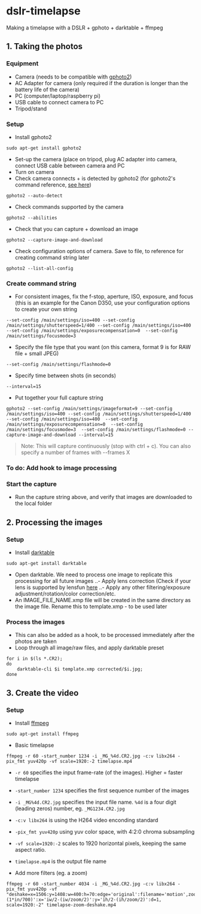 # dslr-timelapse
Making a timelapse with a DSLR + gphoto + darktable + ffmpeg

## 1. Taking the photos
### Equipment
- Camera (needs to be compatible with [gphoto2](http://gphoto.org/proj/libgphoto2/support.php))
- AC Adapter for camera (only required if the duration is longer than the battery life of the camera)
- PC (computer/laptop/raspberry pi)
- USB cable to connect camera to PC
- Tripod/stand

### Setup
- Install gphoto2

```
sudo apt-get install gphoto2
```
- Set-up the camera (place on tripod, plug AC adapter into camera, connect USB cable between camera and PC
- Turn on camera
- Check camera connects + is detected by gphoto2 (for gphoto2's command reference, [see here](http://gphoto.org/doc/manual/ref-gphoto2-cli.html))
```
gphoto2 --auto-detect
```
- Check commands supported by the camera
```
gphoto2 --abilities
```
- Check that you can capture + download an image
```
gphoto2 --capture-image-and-download
```
- Check configuration options of camera. Save to file, to reference for creating command string later
```
gphoto2 --list-all-config
```
### Create command string
- For consistent images, fix the f-stop, aperture, ISO, exposure, and focus (this is an example for the Canon D350, use your configuration options to create your own string
```
--set-config /main/settings/iso=400 --set-config /main/settings/shutterspeed=1/400 --set-config /main/settings/iso=400  --set-config /main/settings/exposurecompensation=0  --set-config /main/settings/focusmode=3
```
- Specify the file type that you want (on this camera, format 9 is for RAW file + small JPEG)
```
--set-config /main/settings/flashmode=0
```
- Specify time between shots (in seconds)
```
--interval=15
```
- Put together your full capture string
```
gphoto2 --set-config /main/settings/imageformat=9 --set-config /main/settings/iso=400 --set-config /main/settings/shutterspeed=1/400 --set-config /main/settings/iso=400  --set-config /main/settings/exposurecompensation=0  --set-config /main/settings/focusmode=3  --set-config /main/settings/flashmode=0 --capture-image-and-download --interval=15
```
> Note: This will capture continuously (stop with ctrl + c). You can also specify a number of frames with --frames X

### To do: Add hook to image processing

### Start the capture
- Run the capture string above, and verify that images are downloaded to the local folder

## 2. Processing the images
### Setup
- Install [darktable](https://www.darktable.org/)
```
sudo apt-get install darktable
```
- Open darktable. We need to process one image to replicate this processing for all future images
..- Apply lens correction (Check if your lens is supported by lensfun [here](http://lensfun.sourceforge.net/lenslist/)
..- Apply any other filtering/exposure adjustment/rotation/color correction/etc.
- An IMAGE_FILE_NAME.xmp file will be created in the same directory as the image file. Rename this to template.xmp - to be used later
### Process the images
- This can also be added as a hook, to be processed immediately after the photos are taken
- Loop through all image/raw files, and apply darktable preset
```
for i in $(ls *.CR2);
do
	darktable-cli $i template.xmp corrected/$i.jpg;
done
```
## 3. Create the video
### Setup
- Install [ffmpeg](https://ffmpeg.org/)
```
sudo apt-get install ffmpeg
```
- Basic timelapse
```
ffmpeg -r 60 -start_number 1234 -i _MG_%4d.CR2.jpg -c:v libx264 -pix_fmt yuv420p -vf scale=1920:-2 timelapse.mp4
```
  - `-r 60` specifies the input frame-rate (of the images). Higher = faster timelapse
  - `-start_number 1234` specifies the first sequence number of the images
  - `-i _MG%4d.CR2.jpg` specifies the input file name. `%4d` is a four digit (leading zeros) number, eg. `_MG1234.CR2.jpg`
  - `-c:v libx264` is using the H264 video enconding standard
  - `-pix_fmt yuv420p` using yuv color space, with 4:2:0 chroma subsampling
  - `-vf scale=1920:-2` scales to 1920 horizontal pixels, keeping the same aspect ratio. 
  - `timelapse.mp4` is the output file name

- Add more filters (eg. a zoom)
```
ffmpeg -r 60 -start_number 4034 -i _MG_%4d.CR2.jpg -c:v libx264 -pix_fmt yuv420p -vf "deshake=x=1506:y=1408:w=400:h=70:edge='original':filename='motion',zoompan=z='1+(1*in/700)':x='iw/2-(iw/zoom/2)':y='ih/2-(ih/zoom/2)':d=1, scale=1920:-2" timelapse-zoom-deshake.mp4
```
